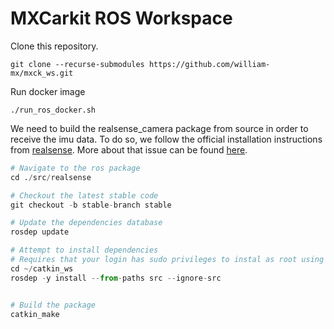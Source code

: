 # MXCarkit ROS Workspace

Clone this repository.
```
git clone --recurse-submodules https://github.com/william-mx/mxck_ws.git
```


Run docker image
```
./run_ros_docker.sh
```

We need to build the realsense_camera package from source in order to receive the imu data. To do so, we follow the official installation instructions from [realsense](http://wiki.ros.org/realsense_camera/Tutorials/Building_from_Sources). More about that issue can be found [here](https://github.com/IntelRealSense/librealsense/issues/10304).

``` python
# Navigate to the ros package
cd ./src/realsense

# Checkout the latest stable code
git checkout -b stable-branch stable

# Update the dependencies database
rosdep update

# Attempt to install dependencies
# Requires that your login has sudo privileges to instal as root using apt-get
cd ~/catkin_ws
rosdep -y install --from-paths src --ignore-src


# Build the package
catkin_make

```